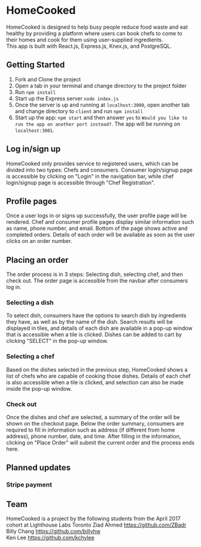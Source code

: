 # HomeCooked
HomeCooked is designed to help busy people reduce food waste and eat healthy by providing a platform where users can book chefs to come to their homes and cook for them using user-supplied ingredients.<br />
This app is built with React.js, Express.js, Knex.js, and PostgreSQL.

## Getting Started
1. Fork and Clone the project
2. Open a tab in your terminal and change directory to the project folder
3. Run `npm install`
4. Start up the Express server `node index.js`
5. Once the server is up and running at `localhost:3000`, open another tab and change directory to `client` and run `npm install`
6. Start up the app: `npm start` and then answer `yes` to `Would you like to run the app on another port instead?`. The app will be running on `localhost:3001`.

## Log in/sign up
HomeCooked only provides service to registered users, which can be divided into two types: Chefs and consumers. Consumer login/signup page is accessible by clicking on "Login" in the navigation bar, while chef login/signup page is accessible through "Chef Registration".

## Profile pages
Once a user logs in or signs up successfully, the user profile page will be rendered. Chef and consumer profile pages display similar information such as name, phone number, and email. Bottom of the page shows active and completed orders. Details of each order will be available as soon as the user clicks on an order number.

## Placing an order
The order process is in 3 steps: Selecting dish, selecting chef, and then check out. The order page is accessible from the navbar after consumers log in.

### Selecting a dish
To select dish, consumers have the options to search dish by ingredients they have, as well as by the name of the dish. Search results will be displayed in tiles, and details of each dish are available in a pop-up window that is accessible when a tile is clicked. Dishes can be added to cart by clicking "SELECT" in the pop-up window.

### Selecting a chef
Based on the dishes selected in the previous step, HomeCooked shows a list of chefs who are capable of cooking those dishes. Details of each chef is also accessible when a tile is clicked, and selection can also be made inside the pop-up window.

### Check out
Once the dishes and chef are selected, a summary of the order will be shown on the checkout page. Below the order summary, consumers are required to fill in information such as address (if different from home address), phone number, date, and time. After filling in the information, clicking on "Place Order" will submit the current order and the process ends here.

## Planned updates
### Stripe payment

## Team
HomeCooked is a project by the following students from the April 2017 cohort at Lighthouse Labs Toronto
Ziad Ahmed https://github.com/ZBadr<br/>
Billy Chang https://github.com/billyhw<br/>
Ken Lee https://github.com/kchylee<br/>
